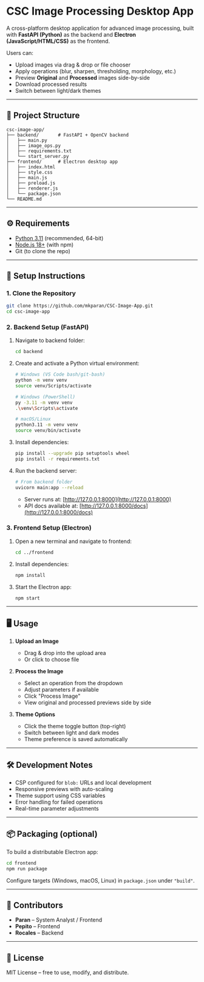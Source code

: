# CSC Image Processing Desktop App  

A cross-platform desktop application for advanced image processing, built with **FastAPI (Python)** as the backend and **Electron (JavaScript/HTML/CSS)** as the frontend.  

Users can:  
- Upload images via drag & drop or file chooser  
- Apply operations (blur, sharpen, thresholding, morphology, etc.)  
- Preview **Original** and **Processed** images side-by-side  
- Download processed results  
- Switch between light/dark themes

---

## 📂 Project Structure

```
csc-image-app/
├── backend/       # FastAPI + OpenCV backend
│   ├── main.py
│   ├── image_ops.py
│   ├── requirements.txt
│   └── start_server.py
├── frontend/      # Electron desktop app
│   ├── index.html
│   ├── style.css
│   ├── main.js
│   ├── preload.js
│   ├── renderer.js
│   └── package.json
└── README.md
```

---

## ⚙️ Requirements

- [Python 3.11](https://www.python.org/downloads/release/python-3119/) (recommended, 64-bit)
- [Node.js 18+](https://nodejs.org/) (with npm)
- Git (to clone the repo)

---

## 🚀 Setup Instructions

### 1. Clone the Repository
```bash
git clone https://github.com/mkparan/CSC-Image-App.git
cd csc-image-app
```

### 2. Backend Setup (FastAPI)

1. Navigate to backend folder:
   ```bash
   cd backend
   ```

2. Create and activate a Python virtual environment:
   ```bash
   # Windows (VS Code bash/git-bash)
   python -m venv venv
   source venv/Scripts/activate

   # Windows (PowerShell)
   py -3.11 -m venv venv
   .\venv\Scripts\activate

   # macOS/Linux
   python3.11 -m venv venv
   source venv/bin/activate
   ```

3. Install dependencies:
   ```bash
   pip install --upgrade pip setuptools wheel
   pip install -r requirements.txt
   ```

4. Run the backend server:
   ```bash
   # From backend folder
   uvicorn main:app --reload
   ```
   - Server runs at: [http://127.0.0.1:8000](http://127.0.0.1:8000)  
   - API docs available at: [http://127.0.0.1:8000/docs](http://127.0.0.1:8000/docs)

### 3. Frontend Setup (Electron)

1. Open a new terminal and navigate to frontend:
   ```bash
   cd ../frontend
   ```

2. Install dependencies:
   ```bash
   npm install
   ```

3. Start the Electron app:
   ```bash
   npm start
   ```

---

## 🖥️ Usage

1. **Upload an Image**
   - Drag & drop into the upload area
   - Or click to choose file

2. **Process the Image**
   - Select an operation from the dropdown
   - Adjust parameters if available
   - Click "Process Image"
   - View original and processed previews side by side

3. **Theme Options**
   - Click the theme toggle button (top-right)
   - Switch between light and dark modes
   - Theme preference is saved automatically

---

## 🛠️ Development Notes

- CSP configured for `blob:` URLs and local development
- Responsive previews with auto-scaling
- Theme support using CSS variables
- Error handling for failed operations
- Real-time parameter adjustments

---

## 📦 Packaging (optional)

To build a distributable Electron app:

```bash
cd frontend
npm run package
```

Configure targets (Windows, macOS, Linux) in `package.json` under `"build"`.

---

## 👥 Contributors

- **Paran** – System Analyst / Frontend  
- **Pepito** – Frontend  
- **Rocales** – Backend  

---

## 📝 License

MIT License – free to use, modify, and distribute.